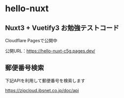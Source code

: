 # hello-nuxt

## Nuxt3 + Vuetify3 お勉強テストコード

Cloudflare Pagesで公開中

公開URL：https://hello-nuxt-c5g.pages.dev/

## 郵便番号検索

下記APIを利用して郵便番号を検索します

https://zipcloud.ibsnet.co.jp/doc/api

